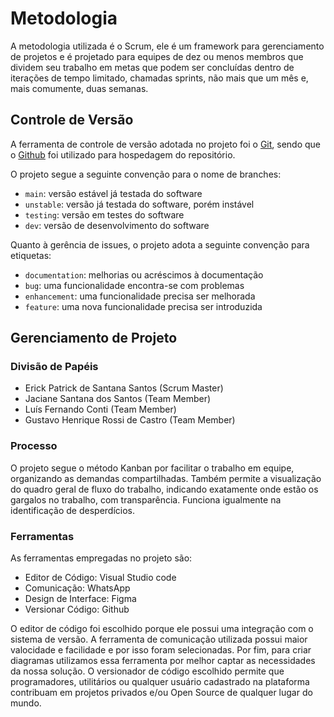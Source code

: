 
# Metodologia

A metodologia utilizada é o Scrum, ele é um framework para gerenciamento de projetos e 
é projetado para equipes de dez ou menos membros que dividem seu trabalho em metas que 
podem ser concluídas dentro de iterações de tempo limitado, chamadas sprints, não mais 
que um mês e, mais comumente, duas semanas. 

## Controle de Versão

A ferramenta de controle de versão adotada no projeto foi o
[Git](https://git-scm.com/), sendo que o [Github](https://github.com)
foi utilizado para hospedagem do repositório.

O projeto segue a seguinte convenção para o nome de branches:

- `main`: versão estável já testada do software
- `unstable`: versão já testada do software, porém instável
- `testing`: versão em testes do software
- `dev`: versão de desenvolvimento do software

Quanto à gerência de issues, o projeto adota a seguinte convenção para
etiquetas:

- `documentation`: melhorias ou acréscimos à documentação
- `bug`: uma funcionalidade encontra-se com problemas
- `enhancement`: uma funcionalidade precisa ser melhorada
- `feature`: uma nova funcionalidade precisa ser introduzida

## Gerenciamento de Projeto

### Divisão de Papéis

* Erick Patrick de Santana Santos (Scrum Master)
* Jaciane Santana dos Santos (Team Member)
* Luís Fernando Conti (Team Member)
* Gustavo Henrique Rossi de Castro (Team Member)

### Processo

O projeto segue o método Kanban por facilitar o trabalho em equipe, organizando as 
demandas compartilhadas. Também permite a visualização do quadro geral de fluxo do 
trabalho, indicando exatamente onde estão os gargalos no trabalho, com transparência. 
Funciona igualmente na identificação de desperdícios.

### Ferramentas

As ferramentas empregadas no projeto são:

- Editor de Código: Visual Studio code
- Comunicação: WhatsApp
- Design de Interface: Figma
- Versionar Código: Github

O editor de código foi escolhido porque ele possui uma integração com o
sistema de versão. A ferramenta de comunicação utilizada possui
maior valocidade e facilidade e por isso foram selecionadas. Por fim, para criar
diagramas utilizamos essa ferramenta por melhor captar as
necessidades da nossa solução. O versionador de código escolhido permite que programadores, 
utilitários ou qualquer usuário cadastrado na plataforma contribuam em projetos 
privados e/ou Open Source de qualquer lugar do mundo.
